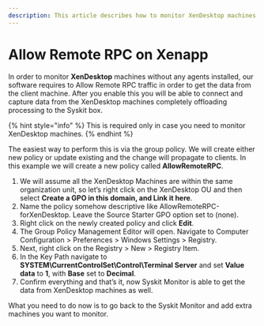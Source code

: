 ```yaml
---
description: This article describes how to monitor XenDesktop machines with Syskit Monitor.
---
```


# Allow Remote RPC on Xenapp

In order to monitor **XenDesktop** machines without any agents installed, our software requires to Allow Remote RPC traffic in order to get the data from the client machine. After you enable this you will be able to connect and capture data from the XenDesktop machines completely offloading processing to the Syskit box.

{% hint style="info" %}
This is required only in case you need to monitor XenDesktop machines.
{% endhint %}

The easiest way to perform this is via the group policy. We will create either new policy or update existing and the change will propagate to clients. In this example we will create a new policy called **AllowRemoteRPC**.

1. We will assume all the XenDesktop Machines are within the same organization unit, so let’s right click on the XenDesktop OU and then select **Create a GPO in this domain, and Link it here**.
2. Name the policy somehow descriptive like AllowRemoteRPC-forXenDesktop. Leave the Source Starter GPO option set to \(none\).
3. Right click on the newly created policy and click **Edit**.
4. The Group Policy Management Editor will open. Navigate to Computer Configuration &gt; Preferences &gt; Windows Settings &gt; Registry.
5. Next, right click on the Registry &gt; New &gt; Registry Item.
6. In the Key Path navigate to **SYSTEM\CurrentControlSet\Control\Terminal Server** and set **Value data** to **1**, with **Base** set to **Decimal**.
7. Confirm everything and that’s it, now Syskit Monitor is able to get the data from XenDesktop machines as well.

What you need to do now is to go back to the Syskit Monitor and add extra machines you want to monitor.

